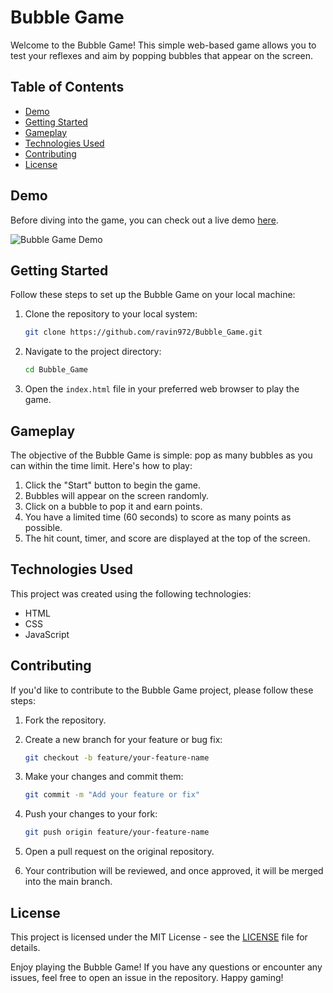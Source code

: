 # Bubble Game

Welcome to the Bubble Game! This simple web-based game allows you to test your reflexes and aim by popping bubbles that appear on the screen.

## Table of Contents
- [Demo](#demo)
- [Getting Started](#getting-started)
- [Gameplay](#gameplay)
- [Technologies Used](#technologies-used)
- [Contributing](#contributing)
- [License](#license)

## Demo

Before diving into the game, you can check out a live demo [here](#your-demo-link).

![Bubble Game Demo](bubble-game-demo.gif)

## Getting Started

Follow these steps to set up the Bubble Game on your local machine:

1. Clone the repository to your local system:

   ```bash
   git clone https://github.com/ravin972/Bubble_Game.git
   ```

2. Navigate to the project directory:

   ```bash
   cd Bubble_Game
   ```

3. Open the `index.html` file in your preferred web browser to play the game.

## Gameplay

The objective of the Bubble Game is simple: pop as many bubbles as you can within the time limit. Here's how to play:

1. Click the "Start" button to begin the game.
2. Bubbles will appear on the screen randomly.
3. Click on a bubble to pop it and earn points.
4. You have a limited time (60 seconds) to score as many points as possible.
5. The hit count, timer, and score are displayed at the top of the screen.

## Technologies Used

This project was created using the following technologies:

- HTML
- CSS
- JavaScript

## Contributing

If you'd like to contribute to the Bubble Game project, please follow these steps:

1. Fork the repository.

2. Create a new branch for your feature or bug fix:

   ```bash
   git checkout -b feature/your-feature-name
   ```

3. Make your changes and commit them:

   ```bash
   git commit -m "Add your feature or fix"
   ```

4. Push your changes to your fork:

   ```bash
   git push origin feature/your-feature-name
   ```

5. Open a pull request on the original repository.

6. Your contribution will be reviewed, and once approved, it will be merged into the main branch.

## License

This project is licensed under the MIT License - see the [LICENSE](LICENSE) file for details.

Enjoy playing the Bubble Game! If you have any questions or encounter any issues, feel free to open an issue in the repository. Happy gaming!